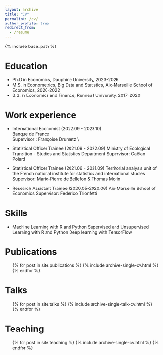 ```yaml
---
layout: archive
title: "CV"
permalink: /cv/
author_profile: true
redirect_from:
  - /resume
---
```


{% include base_path %}

Education
======

* Ph.D in Economics, Dauphine University, 2023-2026
* M.S. in Econometrics, Big Data and Statistics, Aix-Marseille School of Economics, 2020-2022
* B.S. in Economics and Finance, Rennes I University, 2017-2020

Work experience
======
   
* International Economist (2022.09 - 2023.10) \
     Banque de France \
     Supervisor : Françoise Drumetz \
      
* Statistical Officer Trainee (2021.09 - 2022.09)
    Ministry of Ecological Transition - Studies and Statistics Department 
    Supervisor: Gaëtan Polard

* Statistical Officer Trainee (2021.06 - 2021.09)
    Territorial analysis unit of the French national institute for statistics and international studies
    Supervisor: Marie-Pierre de Bellefon & Thomas Morin
 
*  Research Assistant Trainee (2020.05-2020.06)
    Aix-Marseille School of Economics
    Supervisor: Federico Trionfetti


  
Skills
======
  * Machine Learning with R and Python
        Supervised and Unsupervised Learning with R and Python
        Deep learning with TensorFlow


Publications
======
  <ul>{% for post in site.publications %}
    {% include archive-single-cv.html %}
  {% endfor %}</ul>
  
Talks
======
  <ul>{% for post in site.talks %}
    {% include archive-single-talk-cv.html %}
  {% endfor %}</ul>
  
Teaching
======
  <ul>{% for post in site.teaching %}
    {% include archive-single-cv.html %}
  {% endfor %}</ul>
  

